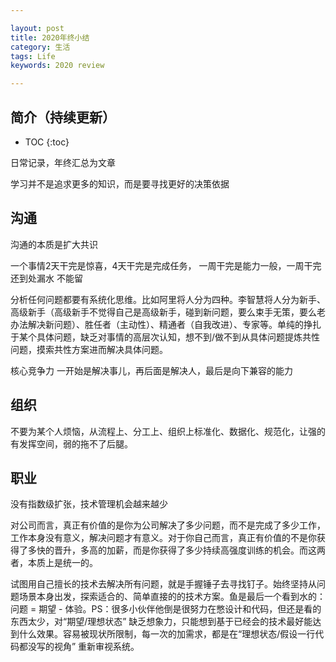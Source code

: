 ```yaml
---

layout: post
title: 2020年终小结
category: 生活
tags: Life
keywords: 2020 review

---
```


## 简介（持续更新）
* TOC
{:toc}

日常记录，年终汇总为文章

学习并不是追求更多的知识，而是要寻找更好的决策依据

## 沟通

沟通的本质是扩大共识

一个事情2天干完是惊喜，4天干完是完成任务， 一周干完是能力一般，一周干完还到处漏水 不能留

分析任何问题都要有系统化思维。比如阿里将人分为四种。李智慧将人分为新手、高级新手（高级新手不觉得自己是高级新手，碰到新问题，要么束手无策，要么老办法解决新问题）、胜任者（主动性）、精通者（自我改进）、专家等。单纯的挣扎于某个具体问题，缺乏对事情的高层次认知，想不到/做不到从具体问题提炼共性问题，摸索共性方案进而解决具体问题。 

核心竞争力 一开始是解决事儿，再后面是解决人，最后是向下兼容的能力

## 组织

不要为某个人烦恼，从流程上、分工上、组织上标准化、数据化、规范化，让强的有发挥空间，弱的拖不了后腿。 

## 职业

没有指数级扩张，技术管理机会越来越少


对公司而言，真正有价值的是你为公司解决了多少问题，而不是完成了多少工作，工作本身没有意义，解决问题才有意义。对于你自己而言，真正有价值的不是你获得了多快的晋升，多高的加薪，而是你获得了多少持续高强度训练的机会。而这两者，本质上是统一的。

试图用自己擅长的技术去解决所有问题，就是手握锤子去寻找钉子。始终坚持从问题场景本身出发，探索适合的、简单直接的的技术方案。鱼是最后一个看到水的：问题 = 期望 - 体验。PS：很多小伙伴他倒是很努力在憋设计和代码，但还是看的东西太少，对“期望/理想状态” 缺乏想象力，只能想到基于已经会的技术最好能达到什么效果。容易被现状所限制，每一次的加需求，都是在“理想状态/假设一行代码都没写的视角” 重新审视系统。